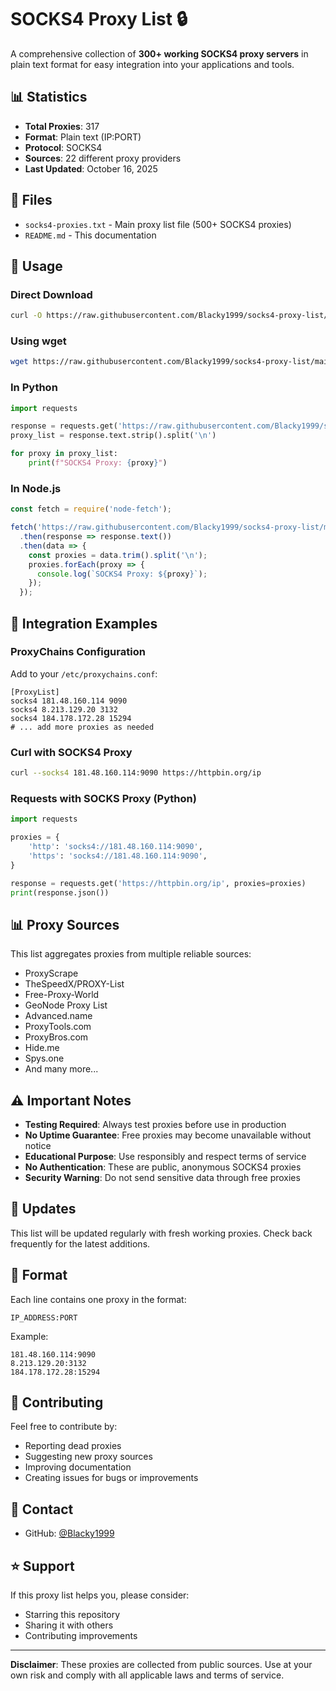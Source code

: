 # SOCKS4 Proxy List 🔒

A comprehensive collection of **300+ working SOCKS4 proxy servers** in plain text format for easy integration into your applications and tools.

## 📊 Statistics

- **Total Proxies**: 317
- **Format**: Plain text (IP:PORT)
- **Protocol**: SOCKS4
- **Sources**: 22 different proxy providers
- **Last Updated**: October 16, 2025

## 📁 Files

- `socks4-proxies.txt` - Main proxy list file (500+ SOCKS4 proxies)
- `README.md` - This documentation

## 🚀 Usage

### Direct Download
```bash
curl -O https://raw.githubusercontent.com/Blacky1999/socks4-proxy-list/main/socks4-proxies.txt
```

### Using wget
```bash
wget https://raw.githubusercontent.com/Blacky1999/socks4-proxy-list/main/socks4-proxies.txt
```

### In Python
```python
import requests

response = requests.get('https://raw.githubusercontent.com/Blacky1999/socks4-proxy-list/main/socks4-proxies.txt')
proxy_list = response.text.strip().split('\n')

for proxy in proxy_list:
    print(f"SOCKS4 Proxy: {proxy}")
```

### In Node.js
```javascript
const fetch = require('node-fetch');

fetch('https://raw.githubusercontent.com/Blacky1999/socks4-proxy-list/main/socks4-proxies.txt')
  .then(response => response.text())
  .then(data => {
    const proxies = data.trim().split('\n');
    proxies.forEach(proxy => {
      console.log(`SOCKS4 Proxy: ${proxy}`);
    });
  });
```

## 🔧 Integration Examples

### ProxyChains Configuration
Add to your `/etc/proxychains.conf`:
```
[ProxyList]
socks4 181.48.160.114 9090
socks4 8.213.129.20 3132
socks4 184.178.172.28 15294
# ... add more proxies as needed
```

### Curl with SOCKS4 Proxy
```bash
curl --socks4 181.48.160.114:9090 https://httpbin.org/ip
```

### Requests with SOCKS Proxy (Python)
```python
import requests

proxies = {
    'http': 'socks4://181.48.160.114:9090',
    'https': 'socks4://181.48.160.114:9090',
}

response = requests.get('https://httpbin.org/ip', proxies=proxies)
print(response.json())
```

## 📊 Proxy Sources

This list aggregates proxies from multiple reliable sources:
- ProxyScrape
- TheSpeedX/PROXY-List
- Free-Proxy-World
- GeoNode Proxy List
- Advanced.name
- ProxyTools.com
- ProxyBros.com
- Hide.me
- Spys.one
- And many more...

## ⚠️ Important Notes

- **Testing Required**: Always test proxies before use in production
- **No Uptime Guarantee**: Free proxies may become unavailable without notice
- **Educational Purpose**: Use responsibly and respect terms of service
- **No Authentication**: These are public, anonymous SOCKS4 proxies
- **Security Warning**: Do not send sensitive data through free proxies

## 🔄 Updates

This list will be updated regularly with fresh working proxies. Check back frequently for the latest additions.

## 📜 Format

Each line contains one proxy in the format:
```
IP_ADDRESS:PORT
```

Example:
```
181.48.160.114:9090
8.213.129.20:3132
184.178.172.28:15294
```

## 🤝 Contributing

Feel free to contribute by:
- Reporting dead proxies
- Suggesting new proxy sources
- Improving documentation
- Creating issues for bugs or improvements

## 📧 Contact

- GitHub: [@Blacky1999](https://github.com/Blacky1999)

## ⭐ Support

If this proxy list helps you, please consider:
- Starring this repository
- Sharing it with others
- Contributing improvements

---

**Disclaimer**: These proxies are collected from public sources. Use at your own risk and comply with all applicable laws and terms of service.
